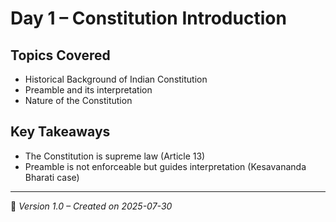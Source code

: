 # Day 1 – Constitution Introduction

## Topics Covered
- Historical Background of Indian Constitution
- Preamble and its interpretation
- Nature of the Constitution

## Key Takeaways
- The Constitution is supreme law (Article 13)
- Preamble is not enforceable but guides interpretation (Kesavananda Bharati case)

---
🔖 *Version 1.0 – Created on 2025-07-30*
